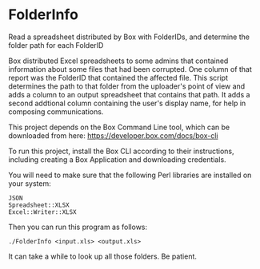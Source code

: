 # FolderInfo
Read a spreadsheet distributed by Box with FolderIDs, and determine the folder path for each FolderID

Box distributed Excel spreadsheets to some admins that contained information about some files that had been corrupted. One column of that report was the FolderID that contained the affected file. This script determines the path to that folder from the uploader's point of view and adds a column to an output spreadsheet that contains that path.  It adds a second addtional column containing the user's display name, for help in composing communications.

This project depends on the Box Command Line tool, which can be downloaded from here: https://developer.box.com/docs/box-cli

To run this project, install the Box CLI according to their instructions, including creating a Box Application and downloading credentials. 

You will need to make sure that the following Perl libraries are installed on your system:

    JSON
    Spreadsheet::XLSX
    Excel::Writer::XLSX

Then you can run this program as follows:

    ./FolderInfo <input.xls> <output.xls>

It can take a while to look up all those folders. Be patient.
